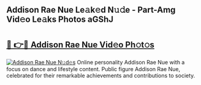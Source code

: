## Addison Rae Nue Le𝚊k𝚎d N𝚞𝚍e - Part-Amg Vid𝚎o Le𝚊ks Photos aGShJ

# <h2><a href="http://fb37yfh.evod.top/?m=Addison+Rae+Nue">🔗 👉🔴 Addison Rae Nue Vid𝚎o Ph𝚘t𝚘s</a></h2>

[![Addison Rae Nue N𝚞d𝚎s](https://i.imgur.com/8V9OHl7.gif)](http://fb37yfh.evod.top/?m=Addison+Rae+Nue)
Online personality Addison Rae Nue with a focus on dance and lifestyle content. Public figure Addison Rae Nue, celebrated for their remarkable achievements and contributions to society. 
